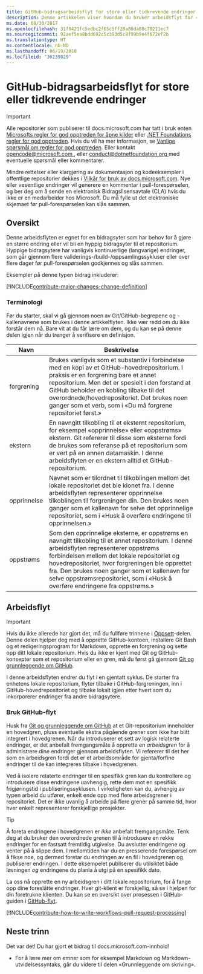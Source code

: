 ```yaml
---
title: GitHub-bidragsarbeidsflyt for store eller tidkrevende endringer
description: Denne artikkelen viser hvordan du bruker arbeidsflyt for «store» bidrag for å bidra til docs.microsoft.com-artikler.
ms.date: 08/30/2017
ms.openlocfilehash: 31f9421fc5edbc2f65c5ff20a86da08c70211ec7
ms.sourcegitcommit: 92aef5ea8bdd692c5c393d5c8f99b9e4f672ef2b
ms.translationtype: HT
ms.contentlocale: nb-NO
ms.lasthandoff: 06/19/2018
ms.locfileid: "36239829"
---
```

# <a name="github-contribution-workflow-for-major-or-long-running-changes"></a>GitHub-bidragsarbeidsflyt for store eller tidkrevende endringer

> [!IMPORTANT]
> Alle repositorier som publiserer til docs.microsoft.com har tatt i bruk enten [Microsofts regler for god opptreden for åpne kilder](https://opensource.microsoft.com/codeofconduct/) eller [.NET Foundations regler for god opptreden](https://dotnetfoundation.org/code-of-conduct). Hvis du vil ha mer informasjon, se [Vanlige spørsmål om regler for god opptreden](https://opensource.microsoft.com/codeofconduct/faq/). Eller kontakt [ opencode@microsoft.com ](mailto:opencode@microsoft.com), eller [ conduct@dotnetfoundation.org ](mailto:conduct@dotnetfoundation.org) med eventuelle spørsmål eller kommentarer.<br>
>
> Mindre rettelser eller klargjøring av dokumentasjon og kodeeksempler i offentlige repositorier dekkes i [Vilkår for bruk av docs.microsoft.com](https://docs.microsoft.com/legal/termsofuse). Nye eller vesentlige endringer vil generere en kommentar i pull-forespørselen, og ber deg om å sende en elektronisk Bidragslisensavtale (CLA) hvis du ikke er en medarbeider hos Microsoft. Du må fylle ut det elektroniske skjemaet før pull-forespørselen kan slås sammen.

## <a name="overview"></a>Oversikt

Denne arbeidsflyten er egnet for en bidragsyter som har behov for å gjøre en større endring eller vil bli en hyppig bidragsyter til et repositorium. Hyppige bidragsytere har vanligvis kontinuerlige (langvarige) endringer, som går gjennom flere validerings-/build-/oppsamlingssykluser eller over flere dager før pull-forespørselen godkjennes og slås sammen.

Eksempler på denne typen bidrag inkluderer:

[!INCLUDE[contribute-major-changes-change-definition](includes/contribute-how-to-write-workflows-major-change-definition.md)]

### <a name="terminology"></a>Terminologi

Før du starter, skal vi gå gjennom noen av Git/GitHub-begrepene og -kallenavnene som brukes i denne artikkelflyten. Ikke vær redd om du ikke forstår dem nå. Bare vit at du får lære om dem, og du kan se på denne delen igjen når du trenger å verifisere en definisjon.

| Navn | Beskrivelse |
|-----------|-------------|
|forgrening|Brukes vanligvis som et substantiv i forbindelse med en kopi av et GitHub-hovedrepositorium. I praksis er en forgrening bare et annet repositorium. Men det er spesielt i den forstand at GitHub beholder en kobling tilbake til det overordnede/hovedrepositoriet. Det brukes noen ganger som et verb, som i «Du må forgrene repositoriet først.»|
|ekstern|En navngitt tilkobling til et eksternt repositorium, for eksempel «opprinnelse» eller «oppstrøms» ekstern. Git refererer til disse som eksterne fordi de brukes som referanse på et repositorium som er vert på en annen datamaskin. I denne arbeidsflyten er en ekstern alltid et GitHub-repositorium.|
|opprinnelse|Navnet som er tilordnet til tilkoblingen mellom det lokale repositoriet det ble klonet fra. I denne arbeidsflyten representerer opprinnelse tilkoblingen til forgreningen din. Den brukes noen ganger som et kallenavn for selve det opprinnelige repositoriet, som i «Husk å overføre endringene til opprinnelsen.»|
|oppstrøms|Som den opprinnelige eksterne, er oppstrøms en navngitt tilkobling til et annet repositorium. I denne arbeidsflyten representerer oppstrøms forbindelsen mellom det lokale repositoriet og hovedrepositoriet, hvor forgreningen ble opprettet fra. Den brukes noen ganger som et kallenavn for selve oppstrømsrepositoriet, som i «Husk å overføre endringene fra oppstrøms.»|

## <a name="workflow"></a>Arbeidsflyt

>[!IMPORTANT]
> Hvis du ikke allerede har gjort det, må du fullføre trinnene i [Oppsett](get-started-setup-github.md)-delen. Denne delen hjelper deg med å opprette GitHub-kontoen, installere Git Bash og et redigeringsprogram for Markdown, opprette en forgrening og sette opp ditt lokale repositorium. Hvis du ikke er kjent med Git og GitHub-konsepter som et repositorium eller en gren, må du først gå gjennom [Git og grunnleggende om GitHub](git-github-fundamentals.md).

I denne arbeidsflyten endrer du flyt i en gjentatt syklus. De starter fra enhetens lokale repositorium, flyter tilbake i GitHub-forgreningen, inn i GitHub-hovedrepositoriet og tilbake lokalt igjen etter hvert som du inkorporerer endringer fra andre bidragsytere.

### <a name="use-github-flow"></a>Bruk GitHub-flyt

Husk fra [Git og grunnleggende om GitHub](git-github-fundamentals.md#git) at et Git-repositorium inneholder en hovedgren, pluss eventuelle ekstra pågående grener som ikke har blitt integrert i hovedgrenen. Når du introduserer et sett av logisk relaterte endringer, er det anbefalt fremgangsmåte å opprette en *arbeidsgren* for å administrere dine endringer gjennom arbeidsflyten. Vi refererer til det her som en arbeidsgren fordi det er et arbeidsområde for gjenta/forfine endringer til de kan integreres tilbake i hovedgrenen.

Ved å isolere relaterte endringer til en spesifikk gren kan du kontrollere og introdusere disse endringene uavhengig, rette dem mot en spesifikk frigjøringstid i publiseringssyklusen. I virkeligheten kan du, avhengig av typen arbeid du utfører, enkelt ende opp med flere arbeidsgrener i repositoriet. Det er ikke uvanlig å arbeide på flere grener på samme tid, hvor hver enkelt representerer forskjellige prosjekter.

>[!TIP]
>Å foreta endringene i hovedgrenen er *ikke* anbefalt fremgangsmåte. Tenk deg at du bruker den overordnede grenen til å introdusere en rekke endringer for en fastsatt fremtidig utgivelse. Du avslutter endringene og venter på å slippe dem. I mellomtiden har du en presserende forespørsel om å fikse noe, og dermed foretar du endringen av en fil i hovedgrenen og publiserer endringen. I dette eksempelet publiserer du utilsiktet både løsningen *og* endringene du planla å utgi på en spesifikk dato.

La oss nå opprette en ny arbeidsgren i ditt lokale repositorium, for å fange opp dine foreslåtte endringer. Hver git-klient er forskjellig, så se i hjelpen for din foretrukne klienten. Du kan se en oversikt over prosessen i GitHub-guiden i [GitHub-flyt](https://guides.github.com/introduction/flow/).

[!INCLUDE[contribute-how-to-write-workflows-pull-request-processing](includes/contribute-how-to-write-workflows-pull-request-processing.md)]

## <a name="next-steps"></a>Neste trinn

Det var det! Du har gjort et bidrag til docs.microsoft.com-innhold!

- For å lære mer om emner som for eksempel Markdown og Markdown-utvidelsessyntaks, går du videre til delen «Grunnleggende om skriving».
